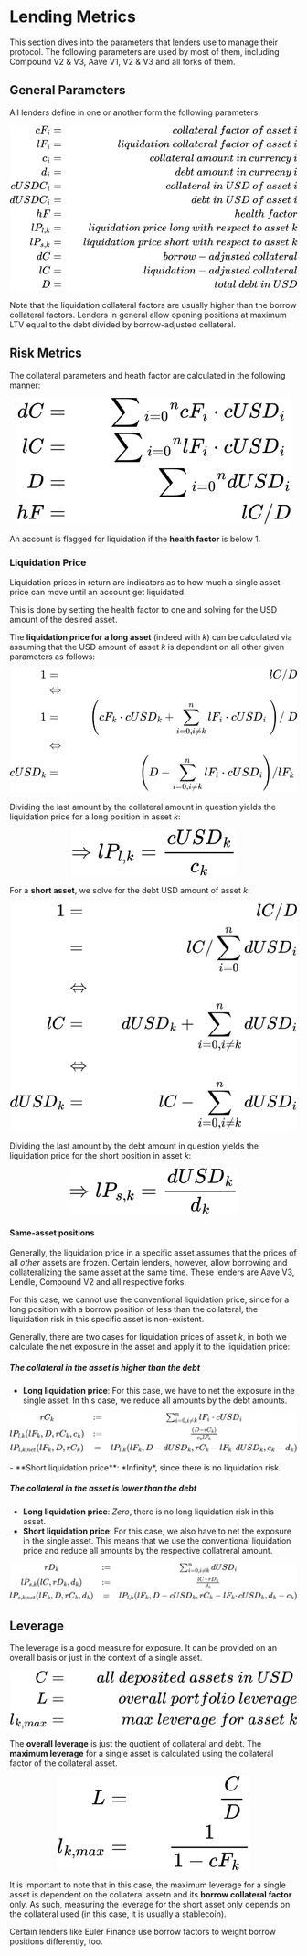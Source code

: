 
# Lending Metrics

This section dives into the parameters that lenders use to manage their protocol. The following parameters are used by most of them, including Compound V2 & V3, Aave V1, V2 & V3 and all forks of them.

## General Parameters

All lenders define in one or another form the following parameters:

<p align="center">
  <img src="../assets/formulas/definitions-lenders.svg" />
</p>

Note that the liquidation collateral factors are usually higher than the borrow collateral factors. Lenders in general allow opening positions at maximum LTV equal to the debt divided by borrow-adjusted collateral.

## Risk Metrics

The collateral parameters and heath factor are calculated in the following manner:

<p align="center">
  <img src="../assets/formulas/simple-params-lenders.svg" />
</p>

An account is flagged for liquidation if the **health factor** is below 1.

### Liquidation Price

Liquidation prices in return are indicators as to how much a single asset price can move until an account get liquidated. 

This is done by setting the health factor to one and solving for the USD amount of the desired asset.

The **liquidation price for a long asset** (indeed with *k*) can be calculated via assuming that the USD amount of asset *k* is dependent on all other given parameters as follows:

<p align="center">
  <img src="../assets/formulas/liquidation-price-long.svg" />
</p>


Dividing the last amount by the collateral amount in question yields the liquidation price for a long position in asset *k*:

<p align="center">
  <img src="../assets/formulas/liq-price-long-final.svg" />
</p>

For a **short asset**, we solve for the debt USD amount of asset *k*:

<p align="center">
  <img src="../assets/formulas/liquidation-price-short.svg" />
</p>


Dividing the last amount by the debt amount in question yields the liquidation price for the short position in asset *k*:

<p align="center">
  <img src="../assets/formulas/liq-price-short-final.svg" stroke='red' fill='red' color='red'/>
</p>

#### Same-asset positions

Generally, the liquidation price in a specific asset assumes that the prices of all *other* assets are frozen. Certain lenders, however, allow borrowing and collateralizing the same asset at the same time. These lenders are Aave V3, Lendle, Compound V2 and all respective forks.

For this case, we cannot use the conventional liquidation price, since for a long position with a borrow position of less than the collateral, the liquidation risk in this specific asset is non-existent.

Generally, there are two cases for liquidation prices of asset *k*, in both we calculate the net exposure in the asset and apply it to the liquidation price:

##### The collateral in the asset is *higher* than the debt
- **Long liquidation price**: For this case, we have to net the exposure in the single asset. In this case, we reduce all amounts by the debt amounts.
<p align="center">
  <img src="../assets/formulas/liquidation-price-long-special.svg" />
</p>
- **Short liquidation price**: *Infinity*, since there is no liquidation risk. 

##### The collateral in the asset is *lower* than the debt
- **Long liquidation price**: *Zero*, there is no long liquidation risk in this asset.
- **Short liquidation price**: For this case, we also have to net the exposure in the single asset. This means that we use the conventional liquidation price and reduce all amounts by the respective collatreral amount.
<p align="center">
  <img src="../assets/formulas/liquidation-price-short-special.svg" />
</p>


## Leverage

The leverage is a good measure for exposure. It can be provided on an overall basis or just in the context of a single asset.

<p align="center">
  <img src="../assets/formulas/exposure-params.svg" />
</p>


The **overall leverage** is just the quotient of collateral and debt. The **maximum leverage** for a single asset is calculated using the collateral factor of the collateral asset. 

<p align="center">
  <img src="../assets/formulas/leverage.svg" />
</p>

It is important to note that in this case, the maximum leverage for a single asset is dependent on the collateral assetn and its **borrow collateral factor** only. As such, measuring the leverage for the short asset only depends on the collateral used (in this case, it is usually a stablecoin).

Certain lenders like Euler Finance use borrow factors to weight borrow positions differently, too.

